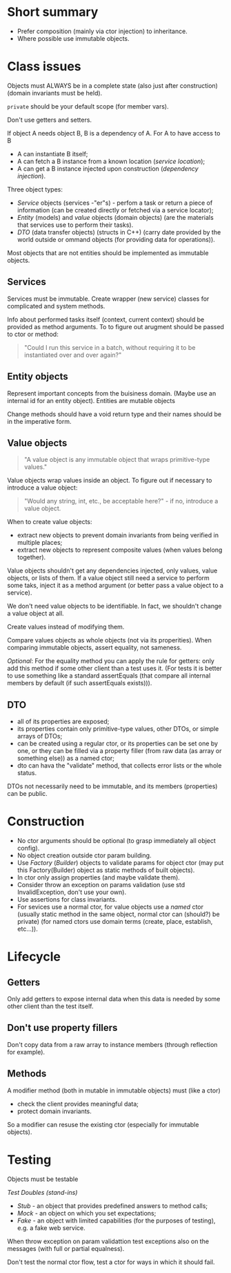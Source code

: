 # Short summary
- Prefer composition (mainly via ctor injection) to inheritance.
- Where possible use immutable objects.



# Class issues
Objects must ALWAYS  be in a complete state (also just after construction) (domain invariants must be held).

`private` should be your default scope (for member vars).

Don't use getters and setters.

If object A needs object B, B is a dependency of A.
For A to have access to B
- A can instantiate B itself;
- A can fetch a B instance from a known location (*service location*);
- A can get a B instance injected upon construction (*dependency injection*).

Three object types:
- *Service* objects (services -"er"s) - perfom a task or return a piece of information
  (can be created directly or fetched via a service locator);
- *Entity* (models) and *value* objects (domain objects)
  (are the materials that services use to perform their tasks).
- *DTO* (data transfer objects) (structs in C++)
  (carry date provided by the world outside or
   ommand objects (for providing data for operations)).

Most objects that are not entities should be implemented as immutable objects.


## Services
Services must be immutable.
Create wrapper (new service) classes for complicated and system methods.

Info about performed tasks itself (context, current context) should be provided as method arguments.
To to figure out arugment should be passed to ctor or method:
> "Could I run this service in a batch, without requiring it to be instantiated over and over again?"


## Entity objects
Represent important concepts from the buisiness domain. (Maybe use an internal id for an entity object).
Entities are mutable objects

Change methods should have a void return type and their names should be in the imperative form.


## Value objects
> "A value object is any immutable object that wraps primitive-type values."

Value objects wrap values inside an object.
To figure out if necessary to introduce a value object:
> "Would any string, int, etc., be acceptable here?" - if no, introduce a value object.

When to create value objects:
- extract new objects to prevent domain invariants
  from being verified in multiple places;
- extract new objects to represent composite values
  (when values belong together).
  
Value objects shouldn't get any dependencies injected, only values, value objects, or lists of them.
If a value object still need a service to perform some taks, inject it as a method argument
(or better pass a value object to a service).

We don't need value objects to be identifiable.
In fact, we shouldn't change a value object at all.

Create values instead of modifying them.

Compare values objects as whole objects (not via its properities).
When comparing immutable objects, assert equality, not sameness.

*Optional*:
For the equality method you can apply the rule for getters: only add this method if some other client than a test uses it.
(For tests it is better to use something like a standard assertEquals (that compare all internal members by default (if such assertEquals exists))).

  
## DTO
- all of its properties are exposed;
- its properties contain only primitive-type values, other DTOs, or simple arrays of DTOs;
- can be created using a regular ctor,
  or its properties can be set one by one,
  or they can be filled via a property filler (from raw data (as array or something else)) as a named ctor;
- dto can hava the "validate" method, that collects error lists or the whole status.

DTOs not necessarily need to be immutable, and its members (properties) can be public.



# Construction
- No ctor arguments should be optional (to grasp immediately all object config).
- No object creation outside ctor param building.
- Use *Factory* (*Builder*) objects to validate params for object ctor
  (may put this Factory(Builder) object as static methods of built objects).
- In ctor only assign properties (and maybe validate them).
- Consider throw an exception on params validation
  (use std InvalidException, don't use your own).
- Use assertions for class invariants.
- For sevices use a normal ctor,
  for value objects use a *named* ctor 
  (usually static method in the same object, normal ctor can (should?) be private)
  (for named ctors use domain terms (create, place, establish, etc...)).



# Lifecycle  
## Getters
Only add getters to expose internal data when this data is needed by some other client than the test itself.

## Don't use property fillers 
Don't copy data from a raw array to instance members (through reflection for example).

## Methods
A modifier method (both in mutable in immutable objects) must (like a ctor)
- check the client provides meaningful data;
- protect domain invariants.

So a modifier can resuse the existing ctor (especially for immutable objects).




# Testing
Objects must be testable

*Test Doubles (stand-ins)*
- *Stub* - an object that provides predefined answers to method calls;
- *Mock* - an object on which you set expectations;
- *Fake* - an object with limited capabilities (for the purposes of testing), e.g. a fake web service.

When throw exception on param validattion test exceptions also on the messages
(with full or partial equalness).

Don't test the normal ctor flow, test a ctor for ways in which it should fail.
